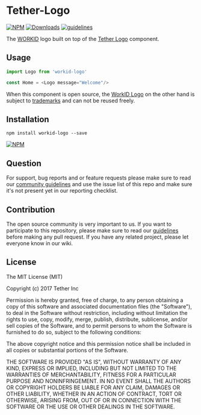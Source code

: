 # Tether-Logo

[![NPM](https://img.shields.io/npm/v/workid-logo.svg)](https://www.npmjs.com/package/workid-logo)
[![Downloads](https://img.shields.io/npm/dm/workid-logo.svg)](http://npm-stat.com/charts.html?package=workid-logo)
[![guidelines](https://tether.github.io/contribution-guide/badge-guidelines.svg)](https://github.com/tether/contribution-guide)

The [WORKID](https://work.id) logo built on top of the [Tether Logo](http://github.com/tether/tether-logo) component.

## Usage

```js
import Logo from 'workid-logo'

const Home = <Logo message="Welcome"/>

```

When this component is open source, the [WorkID Logo](https://work.id/legal) on the other hand is subject to [trademarks](https://workd.id/legal) and can not be reused freely.

## Installation

```shell
npm install workid-logo --save
```

[![NPM](https://nodei.co/npm/workid-logo.png)](https://nodei.co/npm/workid-logo/)


## Question

For support, bug reports and or feature requests please make sure to read our
<a href="https://github.com/tether/contribution-guide/blob/master/community.md" target="_blank">community guidelines</a> and use the issue list of this repo and make sure it's not present yet in our reporting checklist.

## Contribution

The open source community is very important to us. If you want to participate to this repository, please make sure to read our <a href="https://github.com/tether/contribution-guide" target="_blank">guidelines</a> before making any pull request. If you have any related project, please let everyone know in our wiki.

## License

The MIT License (MIT)

Copyright (c) 2017 Tether Inc

Permission is hereby granted, free of charge, to any person obtaining a copy of this software and associated documentation files (the "Software"), to deal in the Software without restriction, including without limitation the rights to use, copy, modify, merge, publish, distribute, sublicense, and/or sell copies of the Software, and to permit persons to whom the Software is furnished to do so, subject to the following conditions:

The above copyright notice and this permission notice shall be included in all copies or substantial portions of the Software.

THE SOFTWARE IS PROVIDED "AS IS", WITHOUT WARRANTY OF ANY KIND, EXPRESS OR IMPLIED, INCLUDING BUT NOT LIMITED TO THE WARRANTIES OF MERCHANTABILITY, FITNESS FOR A PARTICULAR PURPOSE AND NONINFRINGEMENT. IN NO EVENT SHALL THE AUTHORS OR COPYRIGHT HOLDERS BE LIABLE FOR ANY CLAIM, DAMAGES OR OTHER LIABILITY, WHETHER IN AN ACTION OF CONTRACT, TORT OR OTHERWISE, ARISING FROM, OUT OF OR IN CONNECTION WITH THE SOFTWARE OR THE USE OR OTHER DEALINGS IN THE SOFTWARE.

